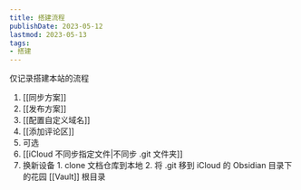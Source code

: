 ```yaml
---
title: 搭建流程
publishDate: 2023-05-12
lastmod: 2023-05-13
tags:
- 搭建
---
```


仅记录搭建本站的流程

1. [[同步方案]]
2. [[发布方案]]
3. [[配置自定义域名]]
4. [[添加评论区]]
5. 可选
  1. [[iCloud 不同步指定文件|不同步 .git 文件夹]]
  2. 换新设备
    1. clone 文档仓库到本地
    2. 将 .git 移到 iCloud 的 Obsidian 目录下的花园 [[Vault]] 根目录
